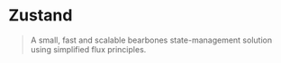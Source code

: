 # Zustand

> A small, fast and scalable bearbones state-management solution using simplified flux principles.
